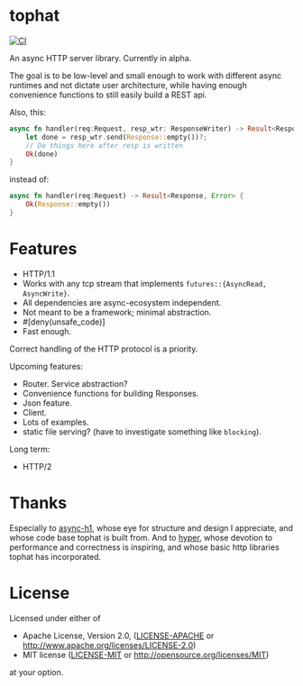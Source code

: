 # tophat
[![CI](https://github.com/hwchen/tophat/workflows/ci/badge.svg)](https://github.com/hwchen/tophat/actions?query=workflow%3Aci)

An async HTTP server library. Currently in alpha.

The goal is to be low-level and small enough to work with different async runtimes and not dictate user architecture, while having enough convenience functions to still easily build a REST api.

Also, this:
```rust
async fn handler(req:Request, resp_wtr: ResponseWriter) -> Result<ResponseWritten, Error> {
    let done = resp_wtr.send(Response::empty())?;
    // Do things here after resp is written
    Ok(done)
}
```

instead of:
```rust
async fn handler(req:Request) -> Result<Response, Error> {
    Ok(Response::empty())
}
```

# Features
- HTTP/1.1
- Works with any tcp stream that implements `futures::{AsyncRead, AsyncWrite}`.
- All dependencies are async-ecosystem independent.
- Not meant to be a framework; minimal abstraction.
- #[deny(unsafe_code)]
- Fast enough.

Correct handling of the HTTP protocol is a priority.

Upcoming features:
- Router. Service abstraction?
- Convenience functions for building Responses.
- Json feature.
- Client.
- Lots of examples.
- static file serving? (have to investigate something like `blocking`).

Long term:
- HTTP/2

# Thanks
Especially to [async-h1](https://github.com/http-rs/async-h1), whose eye for structure and design I appreciate, and whose code base tophat is built from.
And to [hyper](https://github.com/hyperium/hyper), whose devotion to performance and correctness is inspiring, and whose basic http libraries tophat has incorporated.

# License

Licensed under either of

* Apache License, Version 2.0, ([LICENSE-APACHE](LICENSE-APACHE) or http://www.apache.org/licenses/LICENSE-2.0)
* MIT license ([LICENSE-MIT](LICENSE-MIT) or http://opensource.org/licenses/MIT)

at your option.
